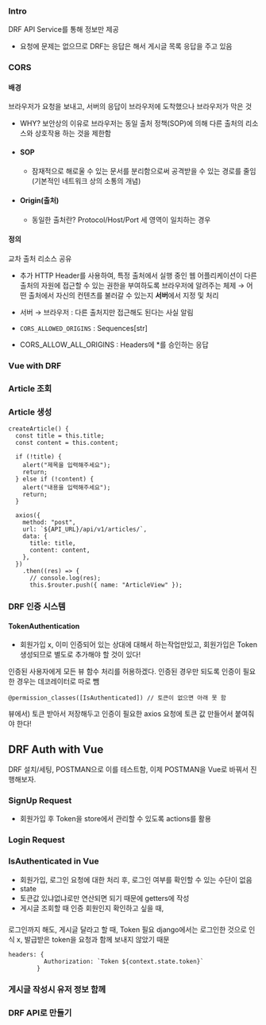 ### Intro
DRF API Service를 통해 정보만 제공

- 요청에 문제는 없으므로 DRF는 응답은 해서 게시글 목록 응답을 주고 있음

### CORS
#### 배경
브라우저가 요청을 보내고, 서버의 응답이 브라우저에 도착했으나 브라우저가 막은 것
- WHY? 보안상의 이유로 브라우저는 동일 출처 정책(SOP)에 의해 다른 출처의 리소스와 상호작용 하는 것을 제한함
- #### SOP
  - 잠재적으로 해로울 수 있는 문서를 분리함으로써 공격받을 수 있는 경로를 줄임 (기본적인 네트워크 상의 소통의 개념)
- #### Origin(출처)
  - 동일한 출처란? Protocol/Host/Port 세 영역이 일치하는 경우
#### 정의
교차 출처 리소스 공유
- 추가 HTTP Header를 사용하여, 특정 출처에서 실행 중인 웹 어플리케이션이 다른 출처의 자원에 접근할 수 있는 권한을 부여하도록 브라우저에 알려주는 체제 → 어떤 출처에서 자신의 컨텐츠를 불러갈 수 있는지 **서버**에서 지정 및 처리
- 서버 → 브라우저 : 다른 출처지만 접근해도 된다는 사실 알림

- `CORS_ALLOWED_ORIGINS` : Sequences[str]
- CORS_ALLOW_ALL_ORIGINS : Headers에 *를 승인하는 응답

### Vue with DRF
### Article 조회
### Article 생성
```
createArticle() {
  const title = this.title;
  const content = this.content;

  if (!title) {
    alert("제목을 입력해주세요");
    return;
  } else if (!content) {
    alert("내용을 입력해주세요");
    return;
  }

  axios({
    method: "post",
    url: `${API_URL}/api/v1/articles/`,
    data: {
      title: title,
      content: content,
    },
  })
    .then((res) => {
      // console.log(res);
      this.$router.push({ name: "ArticleView" });
```
### DRF 인증 시스템
#### TokenAuthentication
- 회원가입 x, 이미 인증되어 있는 상대에 대해서 하는작업만있고, 회원가입은 Token 생성되므로 별도로 추가해야 할 것이 있다!

인증된 사용자에게 모든 뷰 함수 처리를 허용하겠다.
인증된 경우만 되도록 인증이 필요한 경우는 데코레이터로 따로 뺌
```
@permission_classes([IsAuthenticated]) // 토큰이 없으면 아래 못 함
```
뷰에서) 토큰 받아서 저장해두고 인증이 필요한 axios 요청에 토큰 값 만들어서 붙여줘야 한다!

## DRF Auth with Vue
DRF 설치/세팅, POSTMAN으로 이를 테스트함, 이제 POSTMAN을 Vue로 바꿔서 진행해보자.
### SignUp Request
- 회원가입 후 Token을 store에서 관리할 수 있도록 actions를 활용

### Login Request

### IsAuthenticated in Vue
- 회원가입, 로그인 요청에 대한 처리 후, 로그인 여부를 확인할 수 있는 수단이 없음
- state
- 토큰값 있냐없냐로만 연산되면 되기 때문에 getters에 작성
- 게시글 조회할 때 인증 회원인지 확인하고 싶을 때,

###
로그인까지 해도, 게시글 달라고 할 때, Token 필요
django에서는 로그인한 것으로 인식 x, 발급받은 token을 요청과 함께 보내지 않았기 때문
```
headers: {
          Authorization: `Token ${context.state.token}`
        }
```

### 게시글 작성시 유저 정보 함께

### DRF API로 만들기
